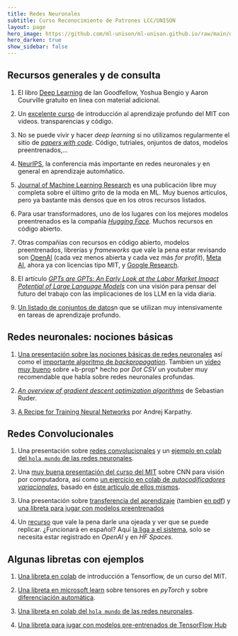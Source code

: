 ```yaml
---
title: Redes Neuronales 
subtitle: Curso Reconocimiento de Patrones LCC/UNISON
layout: page
hero_image: https://github.com/ml-unison/ml-unison.github.io/raw/main/docs/img/alt-banner.jpg
hero_darken: true
show_sidebar: false
---
```


## Recursos generales y de consulta

1. El libro [Deep Learning](https://www.deeplearningbook.org) de Ian Goodfellow, Yoshua Bengio y Aaron Courville gratuito en linea con material adicional.

2. Un [excelente curso](http://introtodeeplearning.com) de introducción al aprendizaje profundo del MIT con videos. transparencias y código.

3. No se puede vivir y hacer *deep learning* si no utilizamos regularmente el sitio de [*papers with code*](https://paperswithcode.com). Código, tutriales, onjuntos de datos, modelos preentrenados,...

4. [NeurIPS](https://nips.cc), la conferencia más importante en redes neuronales y en general en aprendizaje automñatico.

5. [Journal of Machine Learning Research](https://jmlr.org) es una publicación libre muy completa sobre el último grito de la moda en ML. Muy buenos artículos, pero ya bastante más densos que en los otros recursos listados. 

6. Para usar transformadores, uno de los lugares con los mejores modelos preentrenados es la compañía [*Hugging Face*](https://huggingface.co). Muchos recursos en código abierto.

7. Otras compañías con recursos en código abierto, modelos preentrenados, librerías y *frameworks* que vale la pena estar revisando son [OpenAI](https://openai.com) (cada vez menos abierta y cada vez más *for profit*), [Meta AI](https://ai.facebook.com), ahora ya con licencias tipo MIT, y [Google Research](https://research.google).

8. El artículo [*GPTs are GPTs: An Early Look at the Labor Market Impact Potential of Large Language Models*](https://arxiv.org/abs/2303.10130) con una visión para pensar del futuro del trabajo con las implicaciones de los LLM en la vida diaria.

9. [Un listado de conjuntos de datos](https://datasets.activeloop.ai/docs/ml/datasets/)n que se utilizan muy intensivamente en tareas de aprendizaje profundo. 

## Redes neuronales: nociones básicas 

1. [Una presentación sobre las nociones básicas de redes neuronales](https://github.com/mcd-unison/aaa-curso/raw/main/slides/neural-networks.pdf) así como el [importante algoritmo de *backpropagation*](https://github.com/mcd-unison/aaa-curso/raw/main/slides/backpropagation.pdf). Tambien un [video muy bueno](https://www.youtube.com/watch?v=eNIqz_noix8&t=1s) sobre +b-prop* hecho por *Dot CSV* un youtuber muy recomendable que habla sobre redes neuronales profundas.
   
2. [*An overview of gradient descent optimization algorithms*](https://www.ruder.io/optimizing-gradient-descent/) de Sebastian Ruder.
   
3. [A Recipe for Training Neural Networks](http://karpathy.github.io/2019/04/25/recipe/) por Andrej Karpathy.
   

## Redes Convolucionales

1. Una presentación sobre [redes convolucionales](https://github.com/mcd-unison/aaa-curso/raw/main/slides/convolucionales.pdf) y un [ejemplo en colab del `hola mundo` de las redes neuronales](https://colab.research.google.com/github/aamini/introtodeeplearning/blob/master/lab2/Part1_MNIST.ipynb).

2. Una [muy buena presentación del curso del MIT](http://introtodeeplearning.com/slides/6S191_MIT_DeepLearning_L3.pdf) sobre CNN para visión por computadora, así como [un ejercicio en colab de *autocodificadores variacionales*](https://colab.research.google.com/github/aamini/introtodeeplearning/blob/2023/lab2/Part2_FaceDetection.ipynb), basado en [éste artículo de ellos mismos](http://introtodeeplearning.com/AAAI_MitigatingAlgorithmicBias.pdf).

3. Una presentación sobre [transferencia del aprendizaje](https://github.com/mcd-unison/aaa-curso/raw/main/slides/transfer_learning.pptx) (tambien [en pdf](https://github.com/mcd-unison/aaa-curso/raw/main/slides/transfer_learning.pdf)) y [una libreta para jugar con modelos preentrenados](https://colab.research.google.com/github/mcd-unison/aaa-curso/blob/main/ejemplos/transfer.ipynb)

4. Un [recurso](https://arxiv.org/abs/2303.17580) que vale la pena darle una ojeada y ver que se puede replicar. ¿Funcionará en español? Aquí [la liga a el sistema](https://huggingface.co/spaces/microsoft/HuggingGPT), solo se necesita estar registrado en *OpenAI* y en *HF Spaces*.

## Algunas libretas con ejemplos

1. [Una libreta en colab](https://colab.research.google.com/github/aamini/introtodeeplearning/blob/master/lab1/Part1_TensorFlow.ipynb) de introducción a Tensorflow, de un curso del MIT.

2. [Una libreta en microsoft learn](https://docs.microsoft.com/es-mx/learn/modules/intro-machine-learning-pytorch/2-tensors?WT.mc_id=aiml-7486-cxa) sobre tensores en *pyTorch* y sobre [diferenciación automática](https://docs.microsoft.com/es-mx/learn/modules/intro-machine-learning-pytorch/6-autograd?WT.mc_id=aiml-7486-cxa).

3. [Una libreta en colab del `hola mundo` de las redes neuronales](https://colab.research.google.com/github/aamini/introtodeeplearning/blob/master/lab2/Part1_MNIST.ipynb).
   
4. [Una libreta para jugar con modelos pre-entrenados de TensorFlow Hub](https://colab.research.google.com/github/mcd-unison/aaa-curso/blob/main/ejemplos/transfer.ipynb)